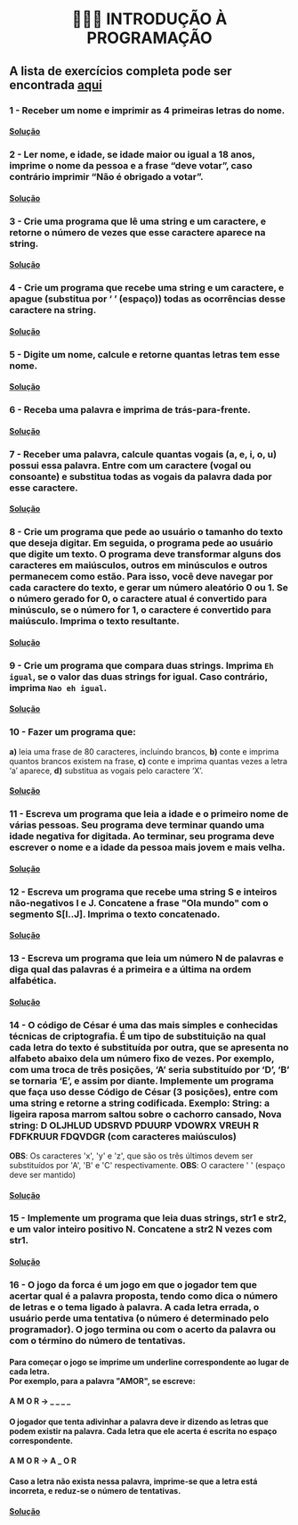 <h1 align="center">👨🏻‍💻 INTRODUÇÃO À PROGRAMAÇÃO</h1>

## A lista de exercícios completa pode ser encontrada [aqui](https://docs.google.com/document/d/1s3Dfu_cX1HYqZEL8H-lu3WdOVe5-O7oIKFsH-ny2Pjs)

### 1 - Receber um nome e imprimir as 4 primeiras letras do nome.

#### [Solução](ex01.c)

### 2 - Ler nome, e idade, se idade maior ou igual a 18 anos, imprime o nome da pessoa e a frase “deve votar”, caso contrário imprimir “Não é obrigado a votar”.

#### [Solução](ex02.c)

### 3 - Crie uma programa que lê uma string e um caractere, e retorne o número de vezes que esse caractere aparece na string.

#### [Solução](ex03.c)

### 4 - Crie um programa que recebe uma string e um caractere, e apague (substitua por ‘ ’ (espaço)) todas as ocorrências desse caractere na string.

#### [Solução](ex04.c)

### 5 - Digite um nome, calcule e retorne quantas letras tem esse nome.

#### [Solução](ex05.c)

### 6 - Receba uma palavra e imprima de trás-para-frente.

#### [Solução](ex06.c)

### 7 - Receber uma palavra, calcule quantas vogais (a, e, i, o, u) possui essa palavra. Entre com um caractere (vogal ou consoante) e substitua todas as vogais da palavra dada por esse caractere.

#### [Solução](ex07.c)

### 8 - Crie um programa que pede ao usuário o tamanho do texto que deseja digitar. Em seguida, o programa pede ao usuário que digite um texto. O programa deve transformar alguns dos caracteres em maiúsculos, outros em minúsculos e outros permanecem como estão. Para isso, você deve navegar por cada caractere do texto, e gerar um número aleatório 0 ou 1. Se o número gerado for 0, o caractere atual é convertido para minúsculo, se o número for 1, o caractere é convertido para maiúsculo. Imprima o texto resultante.

#### [Solução](ex08.c)

### 9 - Crie um programa que compara duas strings. Imprima `Eh igual`, se o valor das duas strings for igual. Caso contrário, imprima `Nao eh igual`.

#### [Solução](ex09.c)

### 10 - Fazer um programa que:

**a)** leia uma frase de 80 caracteres, incluindo brancos,
**b)** conte e imprima quantos brancos existem na frase,
**c)** conte e imprima quantas vezes a letra ‘a’ aparece,
**d)** substitua as vogais pelo caractere ‘X’.

#### [Solução](ex10.c)

### 11 - Escreva um programa que leia a idade e o primeiro nome de várias pessoas. Seu programa deve terminar quando uma idade negativa for digitada. Ao terminar, seu programa deve escrever o nome e a idade da pessoa mais jovem e mais velha.

#### [Solução](ex11.c)

### 12 - Escreva um programa que recebe uma string S e inteiros não-negativos I e J. Concatene a frase "Ola mundo" com o segmento S[I..J]. Imprima o texto concatenado.

#### [Solução](ex12.c)

### 13 - Escreva um programa que leia um número N de palavras e diga qual das palavras é a primeira e a última na ordem alfabética.

#### [Solução](ex13.c)

### 14 - O código de César é uma das mais simples e conhecidas técnicas de criptografia. É um tipo de substituição na qual cada letra do texto é substituída por outra, que se apresenta no alfabeto abaixo dela um número fixo de vezes. Por exemplo, com uma troca de três posições, ‘A’ seria substituído por ‘D’, ‘B’ se tornaria ‘E’, e assim por diante. Implemente um programa que faça uso desse Código de César (3 posições), entre com uma string e retorne a string codificada. Exemplo: String: a ligeira raposa marrom saltou sobre o cachorro cansado, Nova string: D OLJHLUD UDSRVD PDUURP VDOWRX VREUH R FDFKRUUR FDQVDGR (com caracteres maiúsculos)

**OBS**: Os caracteres 'x', 'y' e 'z', que são os três últimos devem ser substituídos por 'A', 'B' e 'C' respectivamente.
**OBS**: O caractere ' ' (espaço deve ser mantido)

#### [Solução](ex14.c)

### 15 - Implemente um programa que leia duas strings, str1 e str2, e um valor inteiro positivo N. Concatene a str2 N vezes com str1.

#### [Solução](ex15.c)

### 16 - O jogo da forca é um jogo em que o jogador tem que acertar qual é a palavra proposta, tendo como dica o número de letras e o tema ligado à palavra. A cada letra errada, o usuário perde uma tentativa (o número é determinado pelo programador). O jogo termina ou com o acerto da palavra ou com o término do número de tentativas.

#### Para começar o jogo se imprime um underline correspondente ao lugar de cada letra.<br/>Por exemplo, para a palavra "AMOR", se escreve:

#### A M O R → \_ \_ \_ \_

#### O jogador que tenta adivinhar a palavra deve ir dizendo as letras que podem existir na palavra. Cada letra que ele acerta é escrita no espaço correspondente.

#### A M O R → A \_ O R

#### Caso a letra não exista nessa palavra, imprime-se que a letra está incorreta, e reduz-se o número de tentativas.

#### [Solução](ex16.c)
